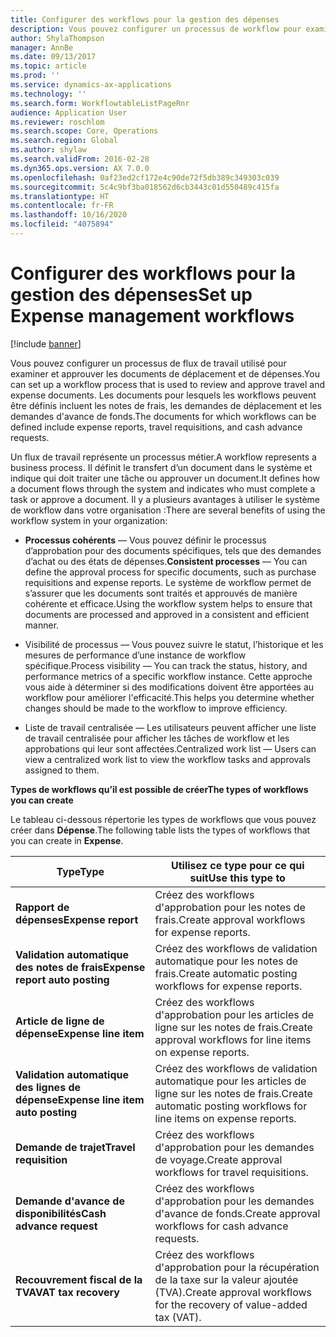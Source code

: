 ```yaml
---
title: Configurer des workflows pour la gestion des dépenses
description: Vous pouvez configurer un processus de workflow pour examiner et approuver les documents de voyage et de dépenses.
author: ShylaThompson
manager: AnnBe
ms.date: 09/13/2017
ms.topic: article
ms.prod: ''
ms.service: dynamics-ax-applications
ms.technology: ''
ms.search.form: WorkflowtableListPageRnr
audience: Application User
ms.reviewer: roschlom
ms.search.scope: Core, Operations
ms.search.region: Global
ms.author: shylaw
ms.search.validFrom: 2016-02-28
ms.dyn365.ops.version: AX 7.0.0
ms.openlocfilehash: 0af23ed2cf172e4c90de72f5db389c349303c039
ms.sourcegitcommit: 5c4c9bf3ba018562d6cb3443c01d550489c415fa
ms.translationtype: HT
ms.contentlocale: fr-FR
ms.lasthandoff: 10/16/2020
ms.locfileid: "4075894"
---
```

# <a name="set-up-expense-management-workflows"></a><span data-ttu-id="e3ea4-103">Configurer des workflows pour la gestion des dépenses</span><span class="sxs-lookup"><span data-stu-id="e3ea4-103">Set up Expense management workflows</span></span>

[!include [banner](../includes/banner.md)]

<span data-ttu-id="e3ea4-104">Vous pouvez configurer un processus de flux de travail utilisé pour examiner et approuver les documents de déplacement et de dépenses.</span><span class="sxs-lookup"><span data-stu-id="e3ea4-104">You can set up a workflow process that is used to review and approve travel and expense documents.</span></span> <span data-ttu-id="e3ea4-105">Les documents pour lesquels les workflows peuvent être définis incluent les notes de frais, les demandes de déplacement et les demandes d'avance de fonds.</span><span class="sxs-lookup"><span data-stu-id="e3ea4-105">The documents for which workflows can be defined include expense reports, travel requisitions, and cash advance requests.</span></span>

<span data-ttu-id="e3ea4-106">Un flux de travail représente un processus métier.</span><span class="sxs-lookup"><span data-stu-id="e3ea4-106">A workflow represents a business process.</span></span> <span data-ttu-id="e3ea4-107">Il définit le transfert d’un document dans le système et indique qui doit traiter une tâche ou approuver un document.</span><span class="sxs-lookup"><span data-stu-id="e3ea4-107">It defines how a document flows through the system and indicates who must complete a task or approve a document.</span></span> <span data-ttu-id="e3ea4-108">Il y a plusieurs avantages à utiliser le système de workflow dans votre organisation :</span><span class="sxs-lookup"><span data-stu-id="e3ea4-108">There are several benefits of using the workflow system in your organization:</span></span>

-   <span data-ttu-id="e3ea4-109">**Processus cohérents** — Vous pouvez définir le processus d’approbation pour des documents spécifiques, tels que des demandes d’achat ou des états de dépenses.</span><span class="sxs-lookup"><span data-stu-id="e3ea4-109">**Consistent processes** — You can define the approval process for specific documents, such as purchase requisitions and expense reports.</span></span> <span data-ttu-id="e3ea4-110">Le système de workflow permet de s’assurer que les documents sont traités et approuvés de manière cohérente et efficace.</span><span class="sxs-lookup"><span data-stu-id="e3ea4-110">Using the workflow system helps to ensure that documents are processed and approved in a consistent and efficient manner.</span></span>

-   <span data-ttu-id="e3ea4-111">Visibilité de processus — Vous pouvez suivre le statut, l’historique et les mesures de performance d’une instance de workflow spécifique.</span><span class="sxs-lookup"><span data-stu-id="e3ea4-111">Process visibility — You can track the status, history, and performance metrics of a specific workflow instance.</span></span> <span data-ttu-id="e3ea4-112">Cette approche vous aide à déterminer si des modifications doivent être apportées au workflow pour améliorer l'efficacité.</span><span class="sxs-lookup"><span data-stu-id="e3ea4-112">This helps you determine whether changes should be made to the workflow to improve efficiency.</span></span>

-   <span data-ttu-id="e3ea4-113">Liste de travail centralisée — Les utilisateurs peuvent afficher une liste de travail centralisée pour afficher les tâches de workflow et les approbations qui leur sont affectées.</span><span class="sxs-lookup"><span data-stu-id="e3ea4-113">Centralized work list — Users can view a centralized work list to view the workflow tasks and approvals assigned to them.</span></span> 

<span data-ttu-id="e3ea4-114">**Types de workflows qu’il est possible de créer**</span><span class="sxs-lookup"><span data-stu-id="e3ea4-114">**The types of workflows you can create**</span></span>

<span data-ttu-id="e3ea4-115">Le tableau ci-dessous répertorie les types de workflows que vous pouvez créer dans **Dépense**.</span><span class="sxs-lookup"><span data-stu-id="e3ea4-115">The following table lists the types of workflows that you can create in **Expense**.</span></span>


|              <span data-ttu-id="e3ea4-116"><strong>Type</strong></span><span class="sxs-lookup"><span data-stu-id="e3ea4-116"><strong>Type</strong></span></span>              |                   <span data-ttu-id="e3ea4-117"><strong>Utilisez ce type pour ce qui suit</strong></span><span class="sxs-lookup"><span data-stu-id="e3ea4-117"><strong>Use this type to</strong></span></span>                   |
|-------------------------------------------------|-----------------------------------------------------------------------|
|         <span data-ttu-id="e3ea4-118"><strong>Rapport de dépenses</strong></span><span class="sxs-lookup"><span data-stu-id="e3ea4-118"><strong>Expense report</strong></span></span>         |            <span data-ttu-id="e3ea4-119">Créez des workflows d'approbation pour les notes de frais.</span><span class="sxs-lookup"><span data-stu-id="e3ea4-119">Create approval workflows for expense reports.</span></span>             |
|  <span data-ttu-id="e3ea4-120"><strong>Validation automatique des notes de frais</strong></span><span class="sxs-lookup"><span data-stu-id="e3ea4-120"><strong>Expense report auto posting</strong></span></span>   |        <span data-ttu-id="e3ea4-121">Créez des workflows de validation automatique pour les notes de frais.</span><span class="sxs-lookup"><span data-stu-id="e3ea4-121">Create automatic posting workflows for expense reports.</span></span>        |
|       <span data-ttu-id="e3ea4-122"><strong>Article de ligne de dépense</strong></span><span class="sxs-lookup"><span data-stu-id="e3ea4-122"><strong>Expense line item</strong></span></span>        |     <span data-ttu-id="e3ea4-123">Créez des workflows d'approbation pour les articles de ligne sur les notes de frais.</span><span class="sxs-lookup"><span data-stu-id="e3ea4-123">Create approval workflows for line items on expense reports.</span></span>      |
| <span data-ttu-id="e3ea4-124"><strong>Validation automatique des lignes de dépense</strong></span><span class="sxs-lookup"><span data-stu-id="e3ea4-124"><strong>Expense line item auto posting</strong></span></span> | <span data-ttu-id="e3ea4-125">Créez des workflows de validation automatique pour les articles de ligne sur les notes de frais.</span><span class="sxs-lookup"><span data-stu-id="e3ea4-125">Create automatic posting workflows for line items on expense reports.</span></span> |
|       <span data-ttu-id="e3ea4-126"><strong>Demande de trajet</strong></span><span class="sxs-lookup"><span data-stu-id="e3ea4-126"><strong>Travel requisition</strong></span></span>       |          <span data-ttu-id="e3ea4-127">Créez des workflows d'approbation pour les demandes de voyage.</span><span class="sxs-lookup"><span data-stu-id="e3ea4-127">Create approval workflows for travel requisitions.</span></span>           |
|      <span data-ttu-id="e3ea4-128"><strong>Demande d'avance de disponibilités</strong></span><span class="sxs-lookup"><span data-stu-id="e3ea4-128"><strong>Cash advance request</strong></span></span>      |         <span data-ttu-id="e3ea4-129">Créez des workflows d'approbation pour les demandes d'avance de fonds.</span><span class="sxs-lookup"><span data-stu-id="e3ea4-129">Create approval workflows for cash advance requests.</span></span>          |
|        <span data-ttu-id="e3ea4-130"><strong>Recouvrement fiscal de la TVA</strong></span><span class="sxs-lookup"><span data-stu-id="e3ea4-130"><strong>VAT tax recovery</strong></span></span>        | <span data-ttu-id="e3ea4-131">Créez des workflows d'approbation pour la récupération de la taxe sur la valeur ajoutée (TVA).</span><span class="sxs-lookup"><span data-stu-id="e3ea4-131">Create approval workflows for the recovery of value-added tax (VAT).</span></span>  |

